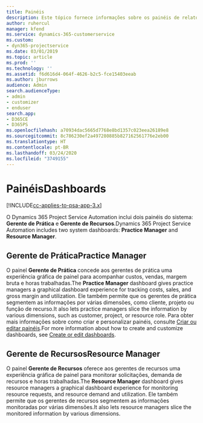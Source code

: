 ```yaml
---
title: Painéis
description: Este tópico fornece informações sobre os painéis de relatórios incluídos no Dynamics 365 Project Service Automation.
author: ruhercul
manager: kfend
ms.service: dynamics-365-customerservice
ms.custom:
- dyn365-projectservice
ms.date: 03/01/2019
ms.topic: article
ms.prod: ''
ms.technology: ''
ms.assetid: f6d616d4-064f-4626-b2c5-fce15403eeab
ms.author: jburrows
audience: Admin
search.audienceType:
- admin
- customizer
- enduser
search.app:
- D365CE
- D365PS
ms.openlocfilehash: a70934dac5665d7768e8bd1357c023eea26189e8
ms.sourcegitcommit: 8c786230ef2a497280885b827162561776e2eb00
ms.translationtype: HT
ms.contentlocale: pt-BR
ms.lasthandoff: 03/24/2020
ms.locfileid: "3749155"
---
```

# <a name="dashboards"></a><span data-ttu-id="63573-103">Painéis</span><span class="sxs-lookup"><span data-stu-id="63573-103">Dashboards</span></span>

[!INCLUDE[cc-applies-to-psa-app-3.x](../includes/cc-applies-to-psa-app-3x.md)]

<span data-ttu-id="63573-104">O Dynamics 365 Project Service Automation inclui dois painéis do sistema: **Gerente de Prática** e **Gerente de Recursos**.</span><span class="sxs-lookup"><span data-stu-id="63573-104">Dynamics 365 Project Service Automation includes two system dashboards: **Practice Manager** and **Resource Manager**.</span></span>

## <a name="practice-manager"></a><span data-ttu-id="63573-105">Gerente de Prática</span><span class="sxs-lookup"><span data-stu-id="63573-105">Practice Manager</span></span> 

<span data-ttu-id="63573-106">O painel **Gerente de Prática** concede aos gerentes de prática uma experiência gráfica de painel para acompanhar custos, vendas, margem bruta e horas trabalhadas.</span><span class="sxs-lookup"><span data-stu-id="63573-106">The **Practice Manager** dashboard gives practice managers a graphical dashboard experience for tracking costs, sales, and gross margin and utilization.</span></span> <span data-ttu-id="63573-107">Ele também permite que os gerentes de prática segmentem as informações por várias dimensões, como cliente, projeto ou função de recurso.</span><span class="sxs-lookup"><span data-stu-id="63573-107">It also lets practice managers slice the information by various dimensions, such as customer, project, or resource role.</span></span> <span data-ttu-id="63573-108">Para obter mais informações sobre como criar e personalizar painéis, consulte [Criar ou editar painéis](../customize/create-edit-dashboards.md).</span><span class="sxs-lookup"><span data-stu-id="63573-108">For more information about how to create and customize dashboards, see [Create or edit dashboards](../customize/create-edit-dashboards.md).</span></span>

## <a name="resource-manager"></a><span data-ttu-id="63573-109">Gerente de Recursos</span><span class="sxs-lookup"><span data-stu-id="63573-109">Resource Manager</span></span> 

<span data-ttu-id="63573-110">O painel **Gerente de Recursos** oferece aos gerentes de recursos uma experiência gráfica de painel para monitorar solicitações, demanda de recursos e horas trabalhadas.</span><span class="sxs-lookup"><span data-stu-id="63573-110">The **Resource Manager** dashboard gives resource managers a graphical dashboard experience for monitoring resource requests, and resource demand and utilization.</span></span> <span data-ttu-id="63573-111">Ele também permite que os gerentes de recursos segmentem as informações monitoradas por várias dimensões.</span><span class="sxs-lookup"><span data-stu-id="63573-111">It also lets resource managers slice the monitored information by various dimensions.</span></span>
